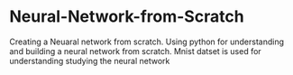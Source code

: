 # Neural-Network-from-Scratch
Creating a Neuaral network from scratch.
Using python for understanding and building a neural network from scratch. 
Mnist datset is used for understanding studying the neural network
